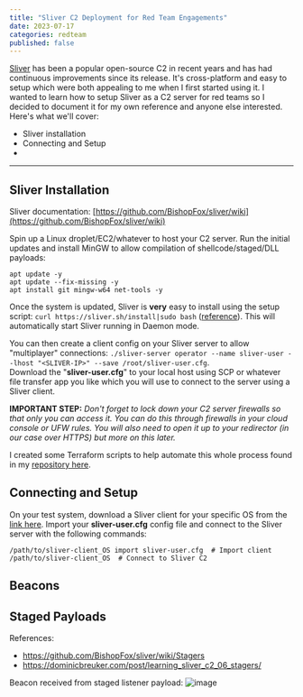 ```yaml
---
title: "Sliver C2 Deployment for Red Team Engagements"
date: 2023-07-17
categories: redteam
published: false
---
```


[Sliver](https://github.com/BishopFox/sliver/) has been a popular open-source C2 in recent years and has had continuous improvements since its release. It's cross-platform and easy to setup which were both appealing to me when I first started using it. I wanted to learn how to setup Sliver as a C2 server for red teams so I decided to document it for my own reference and anyone else interested. Here's what we'll cover:

- Sliver installation
- Connecting and Setup
- 

---------------------------------------------

## Sliver Installation

Sliver documentation: [https://github.com/BishopFox/sliver/wiki](https://github.com/BishopFox/sliver/wiki)

Spin up a Linux droplet/EC2/whatever to host your C2 server. Run the initial updates and install MinGW to allow compilation of shellcode/staged/DLL payloads:
```
apt update -y
apt update --fix-missing -y
apt install git mingw-w64 net-tools -y
```

Once the system is updated, Sliver is __very__ easy to install using the setup script: `curl https://sliver.sh/install|sudo bash` ([reference](https://github.com/BishopFox/sliver/#getting-started)). This will automatically start Sliver running in Daemon mode.

You can then create a client config on your Sliver server to allow "multiplayer" connections: `./sliver-server operator --name sliver-user --lhost "<SLIVER-IP>" --save /root/sliver-user.cfg`.<br />
Download the "**sliver-user.cfg**" to your local host using SCP or whatever file transfer app you like which you will use to connect to the server using a Sliver client.

__IMPORTANT STEP:__ *Don't forget to lock down your C2 server firewalls so that only you can access it. You can do this through firewalls in your cloud console or UFW rules. You will also need to open it up to your redirector (in our case over HTTPS) but more on this later.*

I created some Terraform scripts to help automate this whole process found in my [repository here](https://github.com/wsummerhill/Automation-Scripts/tree/main/Sliver-C2-deployment_DigitalOcean).

## Connecting and Setup

On your test system, download a Sliver client for your specific OS from the [link here](https://github.com/BishopFox/sliver/releases). Import your **sliver-user.cfg** config file and connect to the Sliver server with the following commands:<br />
```
/path/to/sliver-client_OS import sliver-user.cfg  # Import client
/path/to/sliver-client_OS  # Connect to Sliver C2
```

## Beacons


## Staged Payloads

References:
- https://github.com/BishopFox/sliver/wiki/Stagers
- https://dominicbreuker.com/post/learning_sliver_c2_06_stagers/

Beacon received from staged listener payload:
![image](https://github.com/wsummerhill/wsummerhill.github.io/assets/35749735/12d8f0df-a5d2-440f-972f-cd091a38b738)
